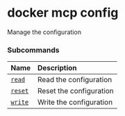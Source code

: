 # docker mcp config

<!---MARKER_GEN_START-->
Manage the configuration

### Subcommands

| Name                           | Description             |
|:-------------------------------|:------------------------|
| [`read`](mcp_config_read.md)   | Read the configuration  |
| [`reset`](mcp_config_reset.md) | Reset the configuration |
| [`write`](mcp_config_write.md) | Write the configuration |



<!---MARKER_GEN_END-->


